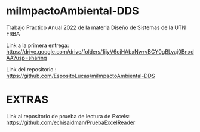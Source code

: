 # miImpactoAmbiental-DDS
Trabajo Practico Anual 2022 de la materia Diseño de Sistemas de la UTN FRBA

Link a la primera entrega: https://drive.google.com/drive/folders/1ijyV6ojHAbxNwrvBCY0gBLvaj0BnxdAA?usp=sharing

Link del repositorio : https://github.com/EspositoLucas/miImpactoAmbiental-DDS

# EXTRAS
Link al repositorio de prueba de lectura de Excels: https://github.com/echisaidman/PruebaExcelReader
